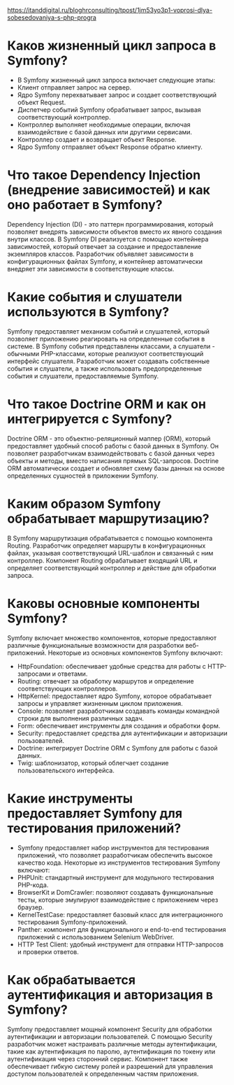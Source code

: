 https://itanddigital.ru/bloghrconsulting/tpost/1jm53yo3p1-voprosi-dlya-sobesedovaniya-s-php-progra

# Каков жизненный цикл запроса в Symfony?

* В Symfony жизненный цикл запроса включает следующие этапы:
* Клиент отправляет запрос на сервер.
* Ядро Symfony перехватывает запрос и создает соответствующий объект Request.
* Диспетчер событий Symfony обрабатывает запрос, вызывая соответствующий контроллер.
* Контроллер выполняет необходимые операции, включая взаимодействие с базой данных или другими сервисами.
* Контроллер создает и возвращает объект Response.
* Ядро Symfony отправляет объект Response обратно клиенту.

# Что такое Dependency Injection (внедрение зависимостей) и как оно работает в Symfony?

Dependency Injection (DI) - это паттерн программирования, который позволяет внедрять зависимости объектов вместо их явного создания внутри классов. В Symfony DI реализуется с помощью контейнера зависимостей, который отвечает за создание и
предоставление экземпляров классов. Разработчик объявляет зависимости в конфигурационных файлах Symfony, и контейнер автоматически внедряет эти зависимости в соответствующие классы.

# Какие события и слушатели используются в Symfony?

Symfony предоставляет механизм событий и слушателей, который позволяет приложению реагировать на определенные события в системе. В Symfony события представлены классами, а слушатели - обычными PHP-классами, которые реализуют соответствующий
интерфейс слушателя. Разработчик может создавать собственные события и слушатели, а также использовать предопределенные события и слушатели, предоставляемые Symfony.

# Что такое Doctrine ORM и как он интегрируется с Symfony?

Doctrine ORM - это объектно-реляционный маппер (ORM), который предоставляет удобный способ работы с базой данных в Symfony. Он позволяет разработчикам взаимодействовать с базой данных через объекты и методы, вместо написания прямых
SQL-запросов. Doctrine ORM автоматически создает и обновляет схему базы данных на основе определенных сущностей в приложении Symfony.

# Каким образом Symfony обрабатывает маршрутизацию?

В Symfony маршрутизация обрабатывается с помощью компонента Routing. Разработчик определяет маршруты в конфигурационных файлах, указывая соответствующий URL-шаблон и связанный с ним контроллер. Компонент Routing обрабатывает входящий URL и
определяет соответствующий контроллер и действие для обработки запроса.

# Каковы основные компоненты Symfony?

Symfony включает множество компонентов, которые предоставляют различные функциональные возможности для разработки веб-приложений. Некоторые из основных компонентов Symfony включают:

* HttpFoundation: обеспечивает удобные средства для работы с HTTP-запросами и ответами.
* Routing: отвечает за обработку маршрутов и определение соответствующих контроллеров.
* HttpKernel: предоставляет ядро Symfony, которое обрабатывает запросы и управляет жизненным циклом приложения.
* Console: позволяет разработчикам создавать команды командной строки для выполнения различных задач.
* Form: обеспечивает инструменты для создания и обработки форм.
* Security: предоставляет средства для аутентификации и авторизации пользователей.
* Doctrine: интегрирует Doctrine ORM с Symfony для работы с базой данных.
* Twig: шаблонизатор, который облегчает создание пользовательского интерфейса.

# Какие инструменты предоставляет Symfony для тестирования приложений?

* Symfony предоставляет набор инструментов для тестирования приложений, что позволяет разработчикам обеспечить высокое качество кода. Некоторые из инструментов тестирования Symfony включают:
* PHPUnit: стандартный инструмент для модульного тестирования PHP-кода.
* BrowserKit и DomCrawler: позволяют создавать функциональные тесты, которые эмулируют взаимодействие с приложением через браузер.
* KernelTestCase: предоставляет базовый класс для интеграционного тестирования Symfony-приложений.
* Panther: компонент для функционального и end-to-end тестирования приложений с использованием Selenium WebDriver.
* HTTP Test Client: удобный инструмент для отправки HTTP-запросов и проверки ответов.

# Как обрабатывается аутентификация и авторизация в Symfony?

Symfony предоставляет мощный компонент Security для обработки аутентификации и авторизации пользователей. С помощью Security разработчик может настраивать различные методы аутентификации, такие как аутентификация по паролю, аутентификация
по токену или аутентификация через сторонний сервис. Компонент также обеспечивает гибкую систему ролей и разрешений для управления доступом пользователей к определенным частям приложения.
